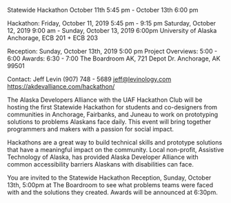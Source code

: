 Statewide Hackathon
October 11th 5:45 pm - October 13th 6:00 pm

Hackathon:
Friday, October 11, 2019 5:45 pm - 9:15 pm
Saturday, October 12, 2019 9:00 am - Sunday, October 13, 2019 6:00pm
University of Alaska Anchorage, ECB 201 + ECB 203

Reception:
Sunday, October 13th, 2019 5:00 pm
Project Overviews: 5:00 - 6:00
Awards: 6:30 - 7:00
The Boardroom AK, 721 Depot Dr. Anchorage, AK 99501

Contact:
Jeff Levin
(907) 748 - 5689
jeff@levinology.com
https://akdevalliance.com/hackathon/

The Alaska Developers Alliance with the UAF Hackathon Club will be hosting the first Statewide Hackathon for students and co-designers from communities in Anchorage, Fairbanks, and Juneau to work on prototyping solutions to problems Alaskans face daily. This event will bring together programmers and makers with a passion for social impact.

Hackathons are a great way to build technical skills and prototype solutions that have a meaningful impact on the community. Local non-profit, Assistive Technology of Alaska, has provided Alaska Developer Alliance with common accessibility barriers Alaskans with disabilities can face. 

You are invited to the Statewide Hackathon Reception, Sunday, October 13th, 5:00pm at The Boardroom to see what problems teams were faced with and the solutions they created. Awards will be announced at 6:30pm. 
